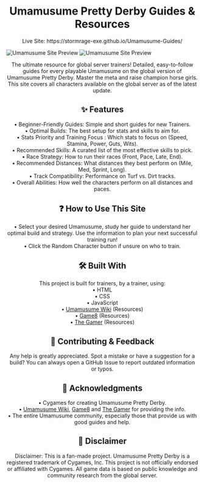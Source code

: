<h1 align="center">
 Umamusume Pretty Derby Guides & Resources
</h1>


<p align="center">
Live Site: https://stormrage-exe.github.io/Umamusume-Guides/
</p>

![Umamusume Site Preview](https://i.postimg.cc/76yk3S8g/bandicam-2025-09-03-10-51-29-863.jpg)
![Umamusume Site Preview](https://i.postimg.cc/pLTzvnSY/bandicam-2025-09-03-10-51-38-956.jpg)


<p align="center">
The ultimate resource for global server trainers! Detailed, easy-to-follow guides for every playable Umamusume on the global version of Umamusume Pretty Derby. Master the meta and raise champion horse girls. <br>
This site covers all characters available on the global server as of the latest update.

</p>

<h2 align="center">
 ✨ Features
</h2>

<p align="center">
• Beginner-Friendly Guides: Simple and short guides for new Trainers. <br>
• Optimal Builds: The best setup for stats and skills to aim for. <br>
• Stats Priority and Training Focus : Which stats to focus on (Speed, Stamina, Power, Guts, Wits). <br>
• Recommended Skills: A curated list of the most effective skills to pick. <br>
• Race Strategy: How to run their races (Front, Pace, Late, End). <br>
• Recommended Distances: What distances they best perform on (Mile, Med, Sprint, Long). <br>
• Track Compatibility: Performance on Turf vs. Dirt tracks. <br>
• Overall Abilities: How well the characters perform on all distances and paces. <br>
</p>

<h2 align="center">
 ❓ How to Use This Site
</h2>

<p align="center">
• Select your desired Umamusume, study her guide to understand her optimal build and strategy. Use the information to plan your next successful training run! <br>
• Click the Random Character button if unsure on who to train. <br>
</p>

<h2 align="center">
🛠️ Built With
</h2>

<p align="center">
This project is built for trainers, by a trainer, using: <br>
• HTML <br>
• CSS <br>
• JavaScript <br>
• <a href="https://umamusu.wiki/Main_Page">Umamusume Wiki</a> (Resources) <br>
• <a href="https://game8.co/games/Umamusume-Pretty-Derby">Game8</a> (Resources) <br>
• <a href="https://www.thegamer.com/tag/umamusume-pretty-derby/">The Gamer</a> (Resources) <br>
</p>

<h2 align="center">
🤝 Contributing & Feedback
</h2>

<p align="center">
Any help is greatly appreciated. Spot a mistake or have a suggestion for a build? You can always open a GitHub Issue to report outdated information or typos. <br>
</p>

<h2 align="center">
  🙏 Acknowledgments
</h2>

<p align="center">
• Cygames for creating Umamusume Pretty Derby. <br>
• <a href="https://umamusu.wiki/Main_Page">Umamusume Wiki</a>, <a href="https://game8.co/games/Umamusume-Pretty-Derby">Game8</a> and <a href="https://www.thegamer.com/tag/umamusume-pretty-derby/">The Gamer</a> for providing the info.<br>
• The entire Umamusume community, especially those that provide us with good guides and help. <br>
</p>

<h2 align="center">
📜 Disclaimer
</h2>

<p align="center">
 Disclaimer: This is a fan-made project. Umamusume Pretty Derby is a registered trademark of Cygames, Inc. This project is not officially endorsed or affiliated with Cygames. All game data is based on public knowledge and community research from the global server.<br>
</p>







